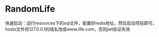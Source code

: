 # RandomLife

快速启动：运行resources下的sql文件，配置好redis地址，然后启动项目即可，hosts文件将127.0.0.1的域名改成www.life.com，否则jwt验证失效